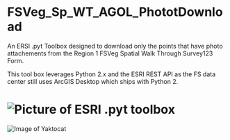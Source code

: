 # FSVeg_Sp_WT_AGOL_PhototDownload
An ERSI .pyt Toolbox designed to download only the points that have photo attachements
from the Region 1 FSVeg Spatial Walk Through Survey123 Form. 

This tool box leverages Python 2.x and the ESRI REST API as the FS data center
still uses ArcGIS Desktop which ships with Python 2. 

# ![Picture of ESRI .pyt toolbox](https://github.com/fsfkellner/FSVeg_Sp_WT_AGOL_PhototDownload/tree/master/images/Toolbox.PNG)
![Image of Yaktocat](https://octodex.github.com/images/yaktocat.png)